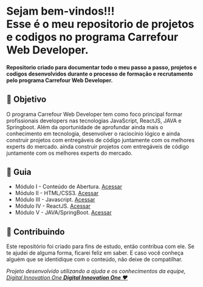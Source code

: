 
<h1> Sejam bem-vindos!!! <br>
Esse é o meu repositorio de projetos e codigos no programa Carrefour Web Developer. </h1>

<h4> Repositorio criado para documentar todo o meu passo a passo, projetos e codigos desenvolvidos durante o processo de formação e recrutamento pelo programa Carrefour Web Developer. </h4>


<h2> 🎯 Objetivo </h2>
O programa Carrefour Web Developer tem como foco principal formar profissionais developers  nas tecnologias JavaScript, ReactJS, JAVA e Springboot. Além da oportunidade de aprofundar ainda mais o conhecimento em tecnologia, desenvolver o raciocínio lógico e ainda  construir projetos com entregáveis de código juntamente com os melhores experts do mercado. ainda  construir projetos com entregáveis de código juntamente com os melhores experts do mercado.



<h2 dir="auto"> 🚦 Guia </h2>
<ul dir="auto">
<li> Módulo I - Conteúdo de Abertura. <a href="https://www.notion.so/diegojfsr/M-dulo-I-Conte-do-de-Abertura-0cbc8147c5564a28bdd283c4d8cf3730"> Acessar </a></li>
<li> Módulo II - HTML/CSS3. <a href="https://www.notion.so/diegojfsr/M-dulo-II-HTML-CSS3-d78ffa4ae3ef47eeb66ddc95322c4d7c"> Acessar </a></li>
<li> Módulo III - Javascript. <a href="https://www.notion.so/diegojfsr/M-dulo-III-Javascript-e6e0393753964deb9abc064a233efbcd"> Acessar </a></li>
<li> Módulo IV - ReactJS. <a href="https://www.notion.so/diegojfsr/M-dulo-IV-ReactJS-ed19afbfddc14805816a6e052391af9e"> Acessar </a></li>
<li> Módulo V - JAVA/SpringBoot. <a href="https://www.notion.so/diegojfsr/M-dulo-V-JAVA-SpringBoot-0223958e7b1c470ca3cb71b601606eb3"> Acessar </a></li>
</ul>


<h2 dir="auto"> 🤝 Contribuindo </h2>
<p dir="auto">Este repositório foi criado para fins de estudo, então contribua com ele. Se te ajudei de alguma forma, ficarei feliz em
saber. E caso você conheça alguém que se identidique com o conteúdo, não deixe de compatilhar.</p>



<p dir="auto">
<em>
  Projeto desenvolvido utilizando a ajuda e os conhecimentos da equipe, 
  <a href=" https://www.dio.me/ "> Digital Innovation One <a href="https://www.dio.me/"> 
    <strong>  Digital Innovation One ❤️ </strong> 
</a>
</em>
</p>
  




